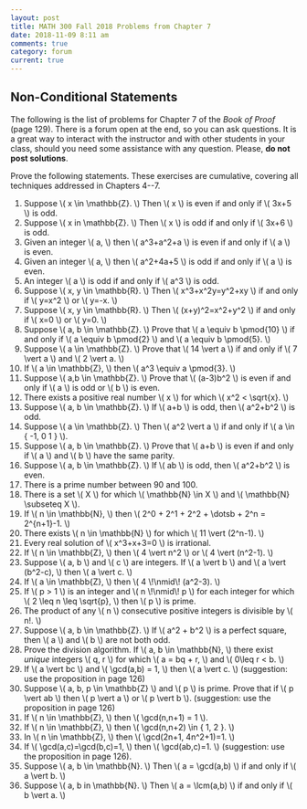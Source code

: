 ```yaml
---
layout: post
title: MATH 300 Fall 2018 Problems from Chapter 7
date: 2018-11-09 8:11 am
comments: true
category: forum
current: true
---
```


## Non-Conditional Statements

<div class="alert alert-info">
  The following is the list of problems for Chapter 7 of the <em>Book of Proof</em> (page 129).  There is a forum open
  at the end, so you can ask questions.  It is a great way to interact with the instructor and with other students in
  your class, should you need some assistance with any question. Please, <strong>do not post solutions</strong>.
</div>

Prove the following statements.  These exercises are cumulative, covering all techniques addressed in Chapters 4--7.

1. Suppose \\( x \in \mathbb{Z}. \\) Then \\( x \\) is even if and only if \\( 3x+5 \\) is odd.
2. Suppose \\( x in \mathbb{Z}. \\)  Then \\( x \\) is odd if and only if \\( 3x+6 \\) is odd.
3. Given an integer \\( a, \\) then \\( a^3+a^2+a \\) is even if and only if \\( a \\) is even.
4. Given an integer \\( a, \\) then \\( a^2+4a+5 \\) is odd if and only if \\( a \\) is even.
5. An integer \\( a \\) is odd if and only if \\( a^3 \\) is odd.
6. Suppose \\( x, y \in \mathbb{R}. \\)  Then \\( x^3+x^2y=y^2+xy \\) if and only if \\( y=x^2 \\) or \\( y=-x. \\)
7. Suppose \\( x, y \in \mathbb{R}. \\)  Then \\( (x+y)^2=x^2+y^2 \\) if and only if \\( x=0 \\) or \\( y=0. \\)
8. Suppose \\( a, b \in \mathbb{Z}. \\) Prove that \\( a \equiv b \pmod{10} \\) if and only if \\( a \equiv b \pmod{2}
   \\) and \\( a \equiv b \pmod{5}. \\)
9. Suppose \\( a \in \mathbb{Z}. \\) Prove that \\( 14 \vert a \\) if and only if \\( 7 \vert a \\) and \\( 2 \vert
   a. \\)
10. If \\( a \in \mathbb{Z}, \\) then \\( a^3 \equiv a \pmod{3}. \\)
11. Suppose \\( a,b \in \mathbb{Z}. \\)  Prove that \\( (a-3)b^2 \\) is even if and only if \\( a \\) is odd or \\( b
    \\) is even.
12. There exists a positive real number \\( x \\) for which \\( x^2 < \sqrt{x}. \\)
13. Suppose \\( a, b \in \mathbb{Z}. \\) If \\( a+b \\) is odd, then \\( a^2+b^2 \\) is odd.
14. Suppose \\( a \in \mathbb{Z}. \\) Then \\( a^2 \vert a \\) if and only if \\( a \in \{ -1, 0 1 \} \\).
15. Suppose \\( a, b \in \mathbb{Z}. \\)  Prove that \\( a+b \\) is even if and only if \\( a \\) and \\( b \\) have the
    same parity.
16. Suppose \\( a, b \in \mathbb{Z}. \\) If \\( ab \\) is odd, then \\( a^2+b^2 \\) is even.
17. There is a prime number between 90 and 100.
18. There is a set \\( X \\) for which \\( \mathbb{N} \in X \\) and \\( \mathbb{N} \subseteq X \\).
19. If \\( n \in \mathbb{N}, \\) then \\( 2^0 + 2^1 + 2^2 + \dotsb + 2^n = 2^{n+1}-1. \\)
20. There exists \\( n \in \mathbb{N} \\) for which \\( 11 \vert (2^n-1). \\)
21. Every real solution of \\( x^3+x+3=0 \\) is irrational.
22. If \\( n \in \mathbb{Z}, \\) then \\( 4 \vert n^2 \\) or \\( 4 \vert (n^2-1). \\)
23. Suppose \\( a, b \\) and \\( c \\) are integers.  If \\( a \vert b \\) and \\( a \vert (b^2-c), \\) then \\( a \vert
    c. \\)
24. If \\( a \in \mathbb{Z}, \\) then \\( 4 \\!\nmid\\! (a^2-3). \\)
25. If \\( p > 1 \\) is an integer and \\( n \\!\nmid\\! p \\) for each integer for which \\( 2 \leq n \leq \sqrt{p},
    \\) then \\( p \\) is prime.
26. The product of any \\( n \\) consecutive positive integers is divisible by \\( n!. \\)
27. Suppose \\( a, b \in \mathbb{Z}. \\)  If \\( a^2 + b^2 \\) is a perfect square, then \\( a \\) and \\( b \\) are not
    both odd.
28. Prove the division algorithm.  If \\( a, b \in \mathbb{N}, \\) there exist _unique_ integers \\( q, r \\) for which
    \\( a = bq + r, \\) and \\( 0\leq r < b. \\) 
29. If \\( a \vert bc \\) and \\( \gcd(a,b) = 1, \\) then \\( a \vert c. \\) (suggestion: use the proposition in page 126)
30. Suppose \\( a, b, p \in \mathbb{Z} \\) and \\( p \\) is prime.  Prove that if \\( p \vert ab \\) then \\( p \vert a
    \\) or \\( p \vert b \\).  (suggestion: use the proposition in page 126)
31. If \\( n \in \mathbb{Z}, \\) then \\( \gcd(n,n+1) = 1 \\).
32. If \\( n \in \mathbb{Z}, \\) then \\( \gcd(n,n+2) \in \{ 1, 2 \}. \\)
33. In \\( n \in \mathbb{Z}, \\) then \\( \gcd(2n+1, 4n^2+1)=1. \\)
34. If \\( \gcd(a,c)=\gcd(b,c)=1, \\) then \\( \gcd(ab,c)=1. \\) (suggestion: use the proposition in page 126).
35. Suppose \\( a, b \in \mathbb{N}. \\) Then \\( a = \gcd(a,b) \\) if and only if \\( a \vert b. \\)
36. Suppose \\( a, b in \mathbb{N}. \\)  Then \\( a = \lcm(a,b) \\) if and only if \\( b \vert a. \\)

